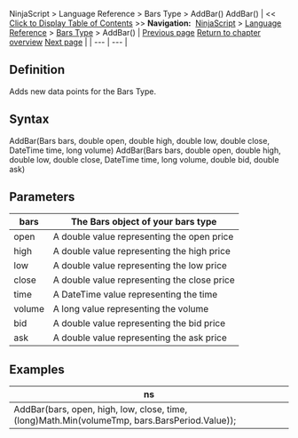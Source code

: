 ﻿
NinjaScript > Language Reference > Bars Type > AddBar()
AddBar()
| << [Click to Display Table of Contents](addbar.md) >> **Navigation:**     [NinjaScript](ninjascript.md) > [Language Reference](language_reference_wip.md) > [Bars Type](bars_type.md) > AddBar() | [Previous page](bars_type.md) [Return to chapter overview](bars_type.md) [Next page](applydefaultbaseperiodvalue.md) |
| --- | --- |
## Definition
Adds new data points for the Bars Type.
 
## Syntax
AddBar(Bars bars, double open, double high, double low, double close, DateTime time, long volume)
AddBar(Bars bars, double open, double high, double low, double close, DateTime time, long volume, double bid, double ask)
 
## Parameters
| bars | The Bars object of your bars type |
| --- | --- |
| open | A double value representing the open price |
| high | A double value representing the high price |
| low | A double value representing the low price |
| close | A double value representing the close price |
| time | A DateTime value representing the time |
| volume | A long value representing the volume |
| bid | A double value representing the bid price |
| ask | A double value representing the ask price |

## 
## Examples
| ns |
| --- |
| AddBar(bars, open, high, low, close, time, (long)Math.Min(volumeTmp, bars.BarsPeriod.Value)); |
